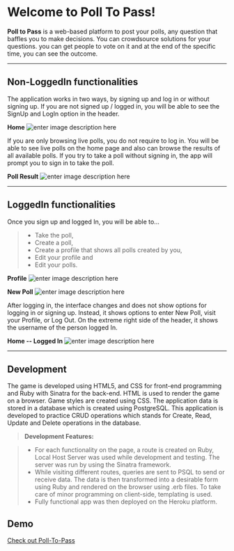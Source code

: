 Welcome to Poll To Pass!
===================

**Poll to Pass** is a web-based platform to post your polls, any question that baffles you to make decisions.  You can crowdsource solutions for your questions. you can get people to vote on it and at the end of the specific time, you can see the outcome.

----------

Non-LoggedIn functionalities
-------------
The application works in two ways, by signing up and log in or without signing up. If you are not signed up / logged in, you will be able to see the SignUp and LogIn option in the header. 

**Home**
![enter image description here](https://i.imgur.com/uG5Rwnt.png)

If you are only browsing live polls, you do not require to log in. You will be able to see live polls on the home page and also can browse the results of all available polls. If you try to take a poll without signing in, the app will prompt you to sign in to take the poll.

**Poll Result**
![enter image description here](https://i.imgur.com/yKzCgoO.png)

----------

LoggedIn functionalities
-------------

Once you sign up and logged In, you will be able to...
>- Take the poll,
>- Create a poll,
>- Create a profile that shows all polls created by you,
>- Edit your profile and
>- Edit your polls.

**Profile**
![enter image description here](https://i.imgur.com/Mu6DOsN.png)

**New Poll**
![enter image description here](https://i.imgur.com/ML2sR18.png)

After logging in, the interface changes and does not show options for logging in or signing up. Instead, it shows options to enter New Poll, visit your Profile, or Log Out. On the extreme right side of the header, it shows the username of the person logged In.

**Home -- Logged In**
![enter image description here](https://i.imgur.com/B3pbJuC.png)

----------


Development
-------------
The game is developed using HTML5, and CSS for front-end programming and Ruby with Sinatra for the back-end. HTML is used to render the game on a browser. Game styles are created using CSS. The application data is stored in a database which is created using PostgreSQL. This application is developed to practice CRUD operations which stands for Create, Read, Update and Delete operations in the database.

> **Development Features:**

> - For each functionality on the page, a route is created on Ruby, Local Host Server was used while development and testing. The server was run by using the Sinatra framework.
> - While visiting different routes, queries are sent to PSQL to send or receive data. The data is then transformed into a desirable form using Ruby and rendered on the browser using .erb files. To take care of minor programming on client-side, templating is used.
> - Fully functional app was then deployed on the Heroku platform.

Demo
-------------
[Check out Poll-To-Pass](https://poll-to-pass-api.herokuapp.com/)